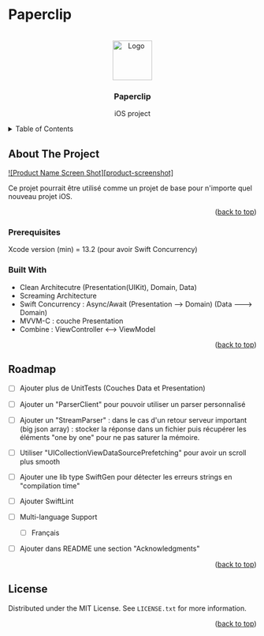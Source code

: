# Paperclip
<!-- Improved compatibility of back to top link: See: https://github.com/othneildrew/Best-README-Template/pull/73 -->
<a name="readme-top"></a>
<!--
*** Thanks for checking out the Best-README-Template. If you have a suggestion
*** that would make this better, please fork the repo and create a pull request
*** or simply open an issue with the tag "enhancement".
*** Don't forget to give the project a star!
*** Thanks again! Now go create something AMAZING! :D
-->



<!-- PROJECT SHIELDS -->
<!--
*** I'm using markdown "reference style" links for readability.
*** Reference links are enclosed in brackets [ ] instead of parentheses ( ).
*** See the bottom of this document for the declaration of the reference variables
*** for contributors-url, forks-url, etc. This is an optional, concise syntax you may use.
*** https://www.markdownguide.org/basic-syntax/#reference-style-links
-->


<!-- PROJECT LOGO -->
<br />
<div align="center">
  <a href="https://github.com/othneildrew/Best-README-Template">
    <img src="images/logo.png" alt="Logo" width="80" height="80">
  </a>

  <h3 align="center">Paperclip</h3>

  <p align="center">
    iOS project
    <br />
  </p>
</div>



<!-- TABLE OF CONTENTS -->
<details>
  <summary>Table of Contents</summary>
  <ol>
    <li>
      <a href="#about-the-project">About The Project</a>
      <ul>
        <li><a href="#built-with">Built With</a></li>
        <li><a href="#prerequisites">Prerequisitesh</a></li>
      </ul>
    </li>
    <li><a href="#roadmap">Roadmap</a></li>
    <li><a href="#license">License</a></li>
    <li><a href="#contact">Contact</a></li>
  </ol>
</details>



<!-- ABOUT THE PROJECT -->
## About The Project

[![Product Name Screen Shot][product-screenshot]](https://example.com)

Ce projet pourrait être utilisé comme un projet de base pour n'importe quel nouveau projet iOS.


<p align="right">(<a href="#readme-top">back to top</a>)</p>

### Prerequisites

Xcode version (min) = 13.2 (pour avoir Swift Concurrency)


### Built With

* Clean Architecutre (Presentation(UIKit), Domain, Data)
* Screaming Architecture
* Swift Concurrency : Async/Await (Presentation --> Domain) (Data ---> Domain)
* MVVM-C : couche Presentation 
* Combine : ViewController <--> ViewModel

<p align="right">(<a href="#readme-top">back to top</a>)</p>


<!-- ROADMAP -->
## Roadmap

- [ ] Ajouter plus de UnitTests (Couches Data et Presentation)
- [ ] Ajouter un "ParserClient" pour pouvoir utiliser un parser personnalisé 
- [ ] Ajouter un "StreamParser" : dans le cas d'un retour serveur important (big json array) : stocker la réponse dans un fichier puis récupérer les éléments "one by one" pour ne pas saturer la mémoire. 
- [ ] Utiliser "UICollectionViewDataSourcePrefetching" pour avoir un scroll plus smooth
- [ ] Ajouter une lib type SwiftGen pour détecter les erreurs strings en "compilation time"
- [ ] Ajouter SwiftLint
- [ ] Multi-language Support
    - [ ] Français
- [ ] Ajouter dans README une section "Acknowledgments"


<p align="right">(<a href="#readme-top">back to top</a>)</p>

<!-- LICENSE -->
## License

Distributed under the MIT License. See `LICENSE.txt` for more information.

<p align="right">(<a href="#readme-top">back to top</a>)</p>
